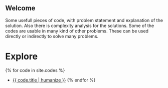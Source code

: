 ## Welcome

Some usefull pieces of code, with problem statement and explanation of the solution. Also there is complexity analysis for the solutions. Some of the codes are usable in many kind of other problems. These can be used directly or indirectly to solve many problems.

# Explore

{% for code in site.codes %}
 - [{{ code.title | humanize }}]({{code.folder}}/README.md)
{% endfor %}
